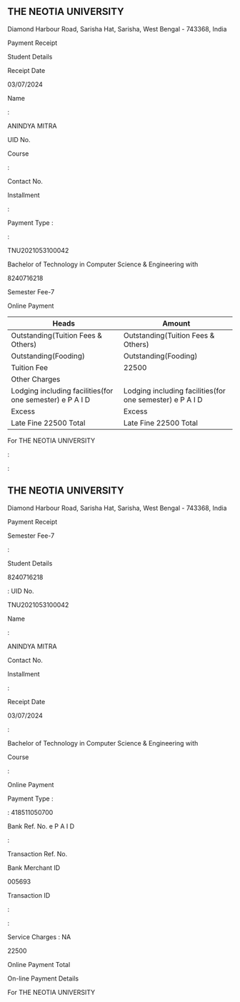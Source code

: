 <!-- image -->

## THE NEOTIA UNIVERSITY

Diamond Harbour Road, Sarisha Hat, Sarisha, West Bengal - 743368, India

Payment Receipt

Student Details

Receipt Date

03/07/2024

Name

:

ANINDYA MITRA

UID No.

Course

:

Contact No.

Installment

:

Payment Type :

:

TNU2021053100042

Bachelor of Technology in Computer Science & Engineering with

8240716218

Semester Fee-7

Online Payment

| Heads                                                    | Amount                                                   |
|----------------------------------------------------------|----------------------------------------------------------|
| Outstanding(Tuition Fees & Others)                       | Outstanding(Tuition Fees & Others)                       |
| Outstanding(Fooding)                                     | Outstanding(Fooding)                                     |
| Tuition Fee                                              | 22500                                                    |
| Other Charges                                            |                                                          |
| Lodging including facilities(for one semester) e P A I D | Lodging including facilities(for one semester) e P A I D |
| Excess                                                   | Excess                                                   |
| Late Fine 22500 Total                                    | Late Fine 22500 Total                                    |

For THE NEOTIA UNIVERSITY

:

:

<!-- image -->

## THE NEOTIA UNIVERSITY

Diamond Harbour Road, Sarisha Hat, Sarisha, West Bengal - 743368, India

Payment Receipt

Semester Fee-7

:

Student Details

8240716218

: UID No.

TNU2021053100042

Name

:

ANINDYA MITRA

Contact No.

Installment

:

Receipt Date

03/07/2024

:

Bachelor of Technology in Computer Science & Engineering with

Course

:

Online Payment

Payment Type :

: 418511050700

Bank Ref. No. e P A I D

:

Transaction Ref. No.

Bank Merchant ID

005693

Transaction ID

:

:

Service Charges : NA

22500

Online Payment Total

On-line Payment Details

For THE NEOTIA UNIVERSITY